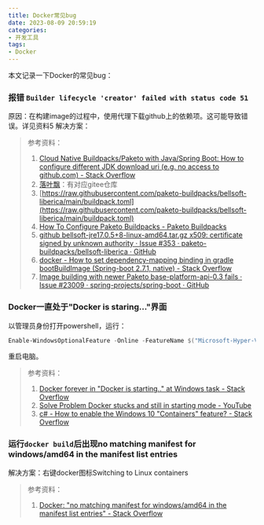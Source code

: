 ```yaml
---
title: Docker常见bug
date: 2023-08-09 20:59:19
categories:
- 开发工具
tags:
- Docker
---
```

本文记录一下Docker的常见bug：
<!--more-->

### 报错 `Builder lifecycle 'creator' failed with status code 51`
原因：在构建image的过程中，使用代理下载github上的依赖项。这可能导致错误。详见资料5
解决方案：

> 参考资料：
> 1. [Cloud Native Buildpacks/Paketo with Java/Spring Boot: How to configure different JDK download uri (e.g. no access to github.com) - Stack Overflow](https://stackoverflow.com/questions/65212231/cloud-native-buildpacks-paketo-with-java-spring-boot-how-to-configure-different)
> 2. [落叶飘](https://www.lmm.show/24/)：有对应gitee仓库
> 3. [https://raw.githubusercontent.com/paketo-buildpacks/bellsoft-liberica/main/buildpack.toml](https://raw.githubusercontent.com/paketo-buildpacks/bellsoft-liberica/main/buildpack.toml)
> 4. [How To Configure Paketo Buildpacks - Paketo Buildpacks](https://paketo.io/docs/howto/configuration/)
> 5. [github bellsoft-jre17.0.5+8-linux-amd64.tar.gz x509: certificate signed by unknown authority · Issue #353 · paketo-buildpacks/bellsoft-liberica · GitHub](https://github.com/paketo-buildpacks/bellsoft-liberica/issues/353)
> 6. [docker - How to set dependency-mapping binding in gradle bootBuildImage (Spring-boot 2.7.1, native) - Stack Overflow](https://stackoverflow.com/questions/74399883/how-to-set-dependency-mapping-binding-in-gradle-bootbuildimage-spring-boot-2-7)
> 7. [Image building with newer Paketo base-platform-api-0.3 fails · Issue #23009 · spring-projects/spring-boot · GitHub](https://github.com/spring-projects/spring-boot/issues/23009)


### Docker一直处于"Docker is staring..."界面
以管理员身份打开powershell，运行：
```powershell
Enable-WindowsOptionalFeature -Online -FeatureName $("Microsoft-Hyper-V", "Containers") -All
```
重启电脑。
> 参考资料：
> 1. [Docker forever in "Docker is starting.." at Windows task - Stack Overflow](https://stackoverflow.com/questions/43041331/docker-forever-in-docker-is-starting-at-windows-task)
> 2. [Solve Problem Docker stucks and still in starting mode - YouTube](https://www.youtube.com/watch?v=JRluDLoiHXM&t=5s)
> 3. [c# - How to enable the Windows 10 "Containers" feature? - Stack Overflow](https://stackoverflow.com/questions/36590514/how-to-enable-the-windows-10-containers-feature)


### 运行`docker build`后出现no matching manifest for windows/amd64 in the manifest list entries
解决方案：右键docker图标Switching to Linux containers
> 参考资料：
> 1. [Docker: "no matching manifest for windows/amd64 in the manifest list entries" - Stack Overflow](https://stackoverflow.com/questions/48066994/docker-no-matching-manifest-for-windows-amd64-in-the-manifest-list-entries)